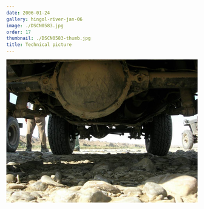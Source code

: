 ```yaml
---
date: 2006-01-24
gallery: hingol-river-jan-06
image: ./DSCN0583.jpg
order: 17
thumbnail: ./DSCN0583-thumb.jpg
title: Technical picture
---
```


![Technical picture](./DSCN0583.jpg)